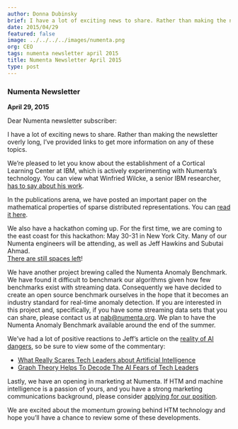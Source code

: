 ```yaml
---
author: Donna Dubinsky
brief: I have a lot of exciting news to share. Rather than making the newsletter overly long, I’ve provided links to get more information on any of these topics.
date: 2015/04/29
featured: false
image: ../../../../images/numenta.png
org: CEO
tags: numenta newsletter april 2015
title: Numenta Newsletter April 2015
type: post
---
```


### Numenta Newsletter

**April 29, 2015**

Dear Numenta newsletter subscriber:

I have a lot of exciting news to share.  Rather than making the newsletter
overly long, I’ve provided links to get more information on any of these topics.

We’re pleased to let you know about the establishment of a Cortical Learning
Center at IBM, which is actively experimenting with Numenta’s technology.  You
can view what Winfried Wilcke, a senior IBM researcher,
[has to say about his work](http://digitalops.sandia.gov/Mediasite/Play/1365ba62685c4c91a1cb7143c1e321cc1d).

In the publications arena, we have posted an important paper on the mathematical
properties of sparse distributed representations. You can <t render="hbs">[read it here]({{site.paths.ext.paper.sdr}})</t>.

We also have a hackathon coming up.  For the first time, we are coming to the
east coast for this hackathon:  May 30-31 in New York City.  Many of our Numenta
engineers will be attending, as well as Jeff Hawkins and Subutai Ahmad.  
[There are still spaces left](http://numenta.org/events/hackathon/2015/may/)!

We have another project brewing called the Numenta Anomaly Benchmark.  We have
found it difficult to benchmark our algorithms given how few benchmarks exist
with streaming data.  Consequently we have decided to create an open source
benchmark ourselves in the hope that it becomes an industry standard for
real-time anomaly detection.  If you are interested in this project and,
specifically, if you have some streaming data sets that you can share, please
contact us at [nab@numenta.org](mailto:nab@numenta.org).  We plan to have the
Numenta Anomaly Benchmark available around the end of the summer.  

We’ve had a lot of positive reactions to Jeff’s article on the
[reality of AI dangers](http://recode.net/2015/03/02/the-terminator-is-not-coming-the-future-will-thank-us/),
so be sure to view some of the commentary:

* [What Really Scares Tech Leaders about Artificial Intelligence](http://www.forbes.com/sites/anthonykosner/2015/04/20/what-really-scares-tech-leaders-about-artificial-intelligence/)
* [Graph Theory Helps To Decode The AI Fears of Tech Leaders](http://www.forbes.com/sites/anthonykosner/2015/04/21/graph-theory-helps-to-decode-the-ai-fears-of-tech-leaders/)

Lastly, we have an opening in marketing at Numenta.  If HTM and machine
intelligence is a passion of yours, and you have a strong marketing
communications background, please consider
[applying for our position](http://numenta.com/careers/).

We are excited about the momentum growing behind HTM technology and hope you’ll
have a chance to review some of these developments.  
